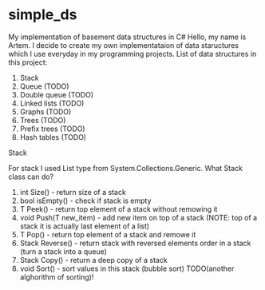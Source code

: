 # simple_ds
My implementation of basement data structures in C#
Hello, my name is Artem. I decide to create my own implementataion of data staructures which I use everyday in my programming projects.
List of data structures in this project:
1) Stack
2) Queue (TODO)
3) Double queue (TODO)
4) Linked lists (TODO)
5) Graphs (TODO)
6) Trees (TODO)
7) Prefix trees (TODO)
8) Hash tables (TODO)

Stack

For stack I used List type from System.Collections.Generic.
What Stack class can do?
1) int Size() - return size of a stack
2) bool isEmpty() - check if stack is empty
3) T Peek() - return top element of a stack without remowing it
4) void Push(T new_item) - add new item on top of a stack (NOTE: top of a stack it is actually last element of a list)
5) T Pop() - return top element of a stack and remowe it
6) Stack<T> Reverse() - return stack with reversed elements order in a stack (turn a stack into a queue)
7) Stack<T> Copy() - return a deep copy of a stack
8) void Sort() - sort values in this stack (bubble sort) TODO(another alghorithm of sorting)!
